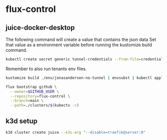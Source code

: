 # flux-control

## juice-docker-desktop


The following command will create a value that contains the json data
Set that value as a environment variable before running the kustomize build command.
```bash
kubectl create secret generic tunnel-credentials --from-file=credentials.json=/home/<username>/.cloudflared/<tunnel-id>.json -o yaml --dry-run=client
```

Remember to also run tenants env files.

```bash
kustomize build ./env/jonasandersen-no-tunnel | envsubst | kubectl apply -f -
```

```bash
flux bootstrap github \
  --owner=$GITHUB_USER \
  --repository=flux-control \
  --branch=main \
  --path=./clusters/$(kubectx -c)
```

## k3d setup

```bash
k3d cluster create juice --k3s-arg "--disable=traefik@server:0"
```